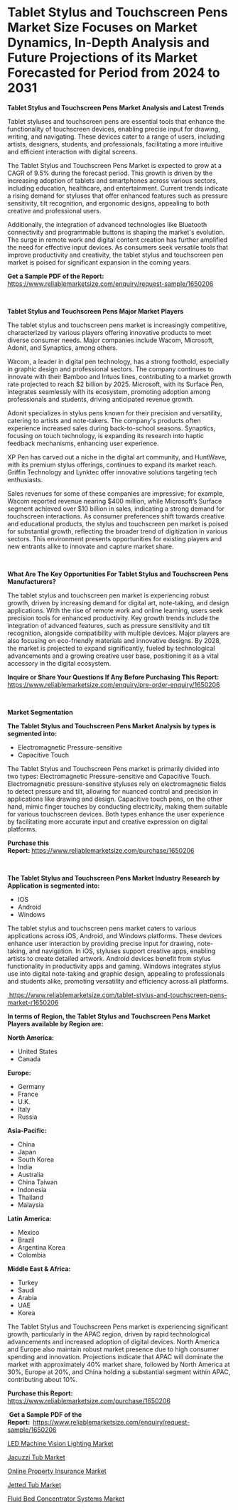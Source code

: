 <p><h1>Tablet Stylus and Touchscreen Pens Market Size Focuses on Market Dynamics, In-Depth Analysis and Future Projections of its Market Forecasted for Period from 2024 to 2031</h1></p><p><strong>Tablet Stylus and Touchscreen Pens Market Analysis and Latest Trends</strong></p>
<p><p>Tablet styluses and touchscreen pens are essential tools that enhance the functionality of touchscreen devices, enabling precise input for drawing, writing, and navigating. These devices cater to a range of users, including artists, designers, students, and professionals, facilitating a more intuitive and efficient interaction with digital screens.</p><p>The Tablet Stylus and Touchscreen Pens Market is expected to grow at a CAGR of 9.5% during the forecast period. This growth is driven by the increasing adoption of tablets and smartphones across various sectors, including education, healthcare, and entertainment. Current trends indicate a rising demand for styluses that offer enhanced features such as pressure sensitivity, tilt recognition, and ergonomic designs, appealing to both creative and professional users. </p><p>Additionally, the integration of advanced technologies like Bluetooth connectivity and programmable buttons is shaping the market's evolution. The surge in remote work and digital content creation has further amplified the need for effective input devices. As consumers seek versatile tools that improve productivity and creativity, the tablet stylus and touchscreen pen market is poised for significant expansion in the coming years.</p></p>
<p><strong>Get a Sample PDF of the Report:&nbsp;</strong> <a href="https://www.reliablemarketsize.com/enquiry/request-sample/1650206?utm_campaign=1105&utm_medium=2&utm_source=Github&utm_content=ia&utm_term=26092024&utm_id=tablet-stylus-and-touchscreen-pens">https://www.reliablemarketsize.com/enquiry/request-sample/1650206</a></p>
<p>&nbsp;</p>
<p><strong>Tablet Stylus and Touchscreen Pens Major Market Players</strong></p>
<p><p>The tablet stylus and touchscreen pens market is increasingly competitive, characterized by various players offering innovative products to meet diverse consumer needs. Major companies include Wacom, Microsoft, Adonit, and Synaptics, among others.</p><p>Wacom, a leader in digital pen technology, has a strong foothold, especially in graphic design and professional sectors. The company continues to innovate with their Bamboo and Intuos lines, contributing to a market growth rate projected to reach $2 billion by 2025. Microsoft, with its Surface Pen, integrates seamlessly with its ecosystem, promoting adoption among professionals and students, driving anticipated revenue growth.</p><p>Adonit specializes in stylus pens known for their precision and versatility, catering to artists and note-takers. The company's products often experience increased sales during back-to-school seasons. Synaptics, focusing on touch technology, is expanding its research into haptic feedback mechanisms, enhancing user experience.</p><p>XP Pen has carved out a niche in the digital art community, and HuntWave, with its premium stylus offerings, continues to expand its market reach. Griffin Technology and Lynktec offer innovative solutions targeting tech enthusiasts.</p><p>Sales revenues for some of these companies are impressive; for example, Wacom reported revenue nearing $400 million, while Microsoft’s Surface segment achieved over $10 billion in sales, indicating a strong demand for touchscreen interactions. As consumer preferences shift towards creative and educational products, the stylus and touchscreen pen market is poised for substantial growth, reflecting the broader trend of digitization in various sectors. This environment presents opportunities for existing players and new entrants alike to innovate and capture market share.</p></p>
<p>&nbsp;</p>
<p><strong>What Are The Key Opportunities For Tablet Stylus and Touchscreen Pens Manufacturers?</strong></p>
<p><p>The tablet stylus and touchscreen pen market is experiencing robust growth, driven by increasing demand for digital art, note-taking, and design applications. With the rise of remote work and online learning, users seek precision tools for enhanced productivity. Key growth trends include the integration of advanced features, such as pressure sensitivity and tilt recognition, alongside compatibility with multiple devices. Major players are also focusing on eco-friendly materials and innovative designs. By 2028, the market is projected to expand significantly, fueled by technological advancements and a growing creative user base, positioning it as a vital accessory in the digital ecosystem.</p></p>
<p><strong>Inquire or Share Your Questions If Any Before Purchasing This Report:</strong> <a href="https://www.reliablemarketsize.com/enquiry/pre-order-enquiry/1650206?utm_campaign=1105&utm_medium=2&utm_source=Github&utm_content=ia&utm_term=26092024&utm_id=tablet-stylus-and-touchscreen-pens">https://www.reliablemarketsize.com/enquiry/pre-order-enquiry/1650206</a></p>
<p>&nbsp;</p>
<p><strong>Market Segmentation</strong></p>
<p><strong>The Tablet Stylus and Touchscreen Pens Market Analysis by types is segmented into:</strong></p>
<p><ul><li>Electromagnetic Pressure-sensitive</li><li>Capacitive Touch</li></ul></p>
<p><p>The Tablet Stylus and Touchscreen Pens market is primarily divided into two types: Electromagnetic Pressure-sensitive and Capacitive Touch. Electromagnetic pressure-sensitive styluses rely on electromagnetic fields to detect pressure and tilt, allowing for nuanced control and precision in applications like drawing and design. Capacitive touch pens, on the other hand, mimic finger touches by conducting electricity, making them suitable for various touchscreen devices. Both types enhance the user experience by facilitating more accurate input and creative expression on digital platforms.</p></p>
<p><strong>Purchase this Report:&nbsp;</strong><a href="https://www.reliablemarketsize.com/purchase/1650206?utm_campaign=1105&utm_medium=2&utm_source=Github&utm_content=ia&utm_term=26092024&utm_id=tablet-stylus-and-touchscreen-pens">https://www.reliablemarketsize.com/purchase/1650206</a></p>
<p>&nbsp;</p>
<p><strong>The Tablet Stylus and Touchscreen Pens Market Industry Research by Application is segmented into:</strong></p>
<p><ul><li>IOS</li><li>Android</li><li>Windows</li></ul></p>
<p><p>The tablet stylus and touchscreen pens market caters to various applications across iOS, Android, and Windows platforms. These devices enhance user interaction by providing precise input for drawing, note-taking, and navigation. In iOS, styluses support creative apps, enabling artists to create detailed artwork. Android devices benefit from stylus functionality in productivity apps and gaming. Windows integrates stylus use into digital note-taking and graphic design, appealing to professionals and students alike, promoting versatility and efficiency across all platforms.</p></p>
<p><a href="https://www.reliablemarketsize.com/tablet-stylus-and-touchscreen-pens-market-r1650206?utm_campaign=1105&utm_medium=2&utm_source=Github&utm_content=ia&utm_term=26092024&utm_id=tablet-stylus-and-touchscreen-pens">&nbsp;https://www.reliablemarketsize.com/tablet-stylus-and-touchscreen-pens-market-r1650206</a></p>
<p><strong>In terms of Region, the Tablet Stylus and Touchscreen Pens Market Players available by Region are:</strong></p>
<p>
    <p> <strong> North America: </strong>
        <ul>
            <li>United States</li>
            <li>Canada</li>
        </ul>
        </p> 
    <p> <strong> Europe: </strong>
        <ul>
            <li>Germany</li>
            <li>France</li>
            <li>U.K.</li>
            <li>Italy</li>
            <li>Russia</li>
        </ul>
        </p> 
    <p> <strong> Asia-Pacific: </strong>
        <ul>
            <li>China</li>
            <li>Japan</li>
            <li>South Korea</li>
            <li>India</li>
            <li>Australia</li>
            <li>China Taiwan</li>
            <li>Indonesia</li>
            <li>Thailand</li>
            <li>Malaysia</li>
        </ul>
        </p> 
    <p> <strong> Latin America: </strong>
        <ul>
            <li>Mexico</li>
            <li>Brazil</li>
            <li>Argentina Korea</li>
            <li>Colombia</li>
        </ul>
        </p> 
    <p> <strong> Middle East & Africa: </strong>
        <ul>
            <li>Turkey</li>
            <li>Saudi</li>
            <li>Arabia</li>
            <li>UAE</li>
            <li>Korea</li>
        </ul>
    </p>
    </p>
<p><p>The Tablet Stylus and Touchscreen Pens market is experiencing significant growth, particularly in the APAC region, driven by rapid technological advancements and increased adoption of digital devices. North America and Europe also maintain robust market presence due to high consumer spending and innovation. Projections indicate that APAC will dominate the market with approximately 40% market share, followed by North America at 30%, Europe at 20%, and China holding a substantial segment within APAC, contributing about 10%.</p></p>
<p><strong>Purchase this Report: </strong><a href="https://www.reliablemarketsize.com/purchase/1650206?utm_campaign=1105&utm_medium=2&utm_source=Github&utm_content=ia&utm_term=26092024&utm_id=tablet-stylus-and-touchscreen-pens">https://www.reliablemarketsize.com/purchase/1650206</a></p>
<p>&nbsp;<strong>Get a Sample PDF of the Report:&nbsp;&nbsp;</strong><a href="https://www.reliablemarketsize.com/enquiry/request-sample/1650206?utm_campaign=1105&utm_medium=2&utm_source=Github&utm_content=ia&utm_term=26092024&utm_id=tablet-stylus-and-touchscreen-pens">https://www.reliablemarketsize.com/enquiry/request-sample/1650206</a></p>
<p><strong></strong></p>
<p><p><a href="https://www.linkedin.com/pulse/led-machine-vision-lighting-market-forecast-global-trends-analysis-6r9rc?trackingId=FMiaGP2ZQSKmxYbQDTXtsQ%3D%3D&utm_campaign=1105&utm_medium=2&utm_source=Github&utm_content=ia&utm_term=26092024&utm_id=tablet-stylus-and-touchscreen-pens">LED Machine Vision Lighting Market</a></p><p><a href="https://issuu.com/reportprime-2/docs/jacuzzi-tub-market-size-2030.pptx_a49112de275996?utm_campaign=1105&utm_medium=2&utm_source=Github&utm_content=ia&utm_term=26092024&utm_id=tablet-stylus-and-touchscreen-pens">Jacuzzi Tub Market</a></p><p><a href="https://www.linkedin.com/pulse/online-property-insurance-market-forecasts-trends-impact-analysis-rw9yf?utm_campaign=1105&utm_medium=2&utm_source=Github&utm_content=ia&utm_term=26092024&utm_id=tablet-stylus-and-touchscreen-pens">Online Property Insurance Market</a></p><p><a href="https://issuu.com/reportprime-2/docs/jetted-tub-market-size-2030.pptx_27c6a1b5d83d2d?utm_campaign=1105&utm_medium=2&utm_source=Github&utm_content=ia&utm_term=26092024&utm_id=tablet-stylus-and-touchscreen-pens">Jetted Tub Market</a></p><p><a href="https://github.com/NorbertYates/Market-Research-Report-List-7/blob/main/fluid-bed-concentrator-systems-market.md?utm_campaign=1105&utm_medium=2&utm_source=Github&utm_content=ia&utm_term=26092024&utm_id=tablet-stylus-and-touchscreen-pens">Fluid Bed Concentrator Systems Market</a></p></p>